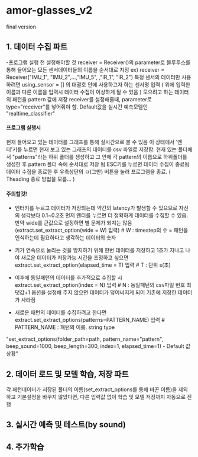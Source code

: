# amor-glasses_v2
final version

## 1. 데이터 수집 파트
-프로그램 실행 전 설정해야할 것
receiver = Receiver()의 parameter로 블루투스를 통해 들어오는 모든 센서데이터들의 이름을 순서대로 지정
ex) receiver = Receiver("IMU_1", "IMU_2",...,"IMU_5", ,"IR_1", "IR_2")
특정 센서의 데이터만 사용하려면 using_sensor = [] 의 대괄호 안에 사용하고자 하는 센서명 입력 ( 위에 입력한 이름과 다른 이름을 입력시 데이터 수집이 이상하게 될 수 있음 )
모으려고 하는 데이터의 패턴을 pattern 값에 저장
receiver를 설정해줄때, parameter로 type="receiver"를 넣어줘야 함. Default값을 실시간 예측모델인 "realtime_classifier"

#### 프로그램 실행시
현재 들어오고 있는 데이터를 그래프를 통해 실시간으로 볼 수 있음
이 상태에서 '엔터'키를 누르면 현재 보고 있는 그래프의 데이터를 csv 파일로 저장함.
현재 있는 폴더에서 "patterns"라는 하위 폴더를 생성하고 그 안에 각 pattern의 이름으로 하위폴더를 생성한 후 pattern 폴더 속에 순서대로 저장 됨
ESC키를 누르면 데이터 수집이 종료됨
데이터 수집을 종료한 후 우측상단의 ㅁ(그만) 버튼을 눌러 프로그램을 종료. ( Theading 종료 방법을 모름... )

#### 주의할것! 

* 엔터키를 누르고 데이터가 저장되는데 약간의 latency가 발생할 수 있으므로 자신의 생각보다 0.1~0.2초 먼저 엔터를 누르면 더 정확하게 데이터를 수집할 수 있음. 
  만약 wide를 큰값으로 설정하면 별 문제가 되지는 않음 (extract.set_extract_option(wide = W) 입력) # W : timestep의 수 = 패턴을 인식하는데 필요하다고 생각하는 데이터의 숫자

* 키가 연속으로 눌리는 것을 방지하기 위해 한번 데이터를 저장하고 1초가 지나고 나야 새로운 데이터가 저장가능
  시간을 조정하고 싶으면 extract.set_extract_option(elapsed_time = T) 입력 # T : 단위 s(초)

* 이후에 동일패턴의 데이터를 추가적으로 수집할 시 extract.set_extract_option(index = N) 입력 # N : 동일패턴의 csv파일 번호 최댓값+1
  옵션을 설정해 주지 않으면 데이터가 덮어써지게 되어 기존에 저장한 데이터가 사라짐

* 새로운 패턴의 데이터를 수집하려고 한다면 extract.set_extract_options(patterns=PATTERN_NAME) 입력 # PATTERN_NAME : 패턴의 이름. string type

"set_extract_options(folder_path=path, pattern_name="pattern", beep_sound=1000, beep_length=300, index=1, elapsed_time=1) - Default 값 상황"

## 2. 데이터 로드 및 모델 학습, 저장 파트
각 패턴데이터가 저장된 폴더의 이름(set_extract_options를 통해 바꾼 이름)을 제외하고 기본설정을 바꾸지 않았다면, 다른 입력값 없이 학습 및 모델 저장까지 자동으로 진행

## 3. 실시간 예측 및 테스트(by sound)


## 4. 추가학습
